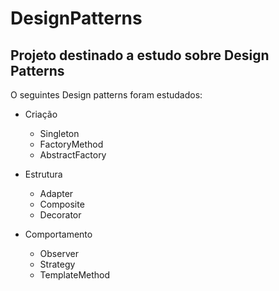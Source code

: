 # DesignPatterns

## Projeto destinado a estudo sobre Design Patterns

O seguintes Design patterns foram estudados: 
- Criação 
  - Singleton
  - FactoryMethod
  - AbstractFactory
  
- Estrutura
  - Adapter
  - Composite
  - Decorator

- Comportamento
  - Observer
  - Strategy
  - TemplateMethod
